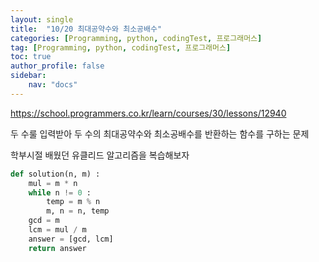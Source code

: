 ```yaml
---
layout: single
title:  "10/20 최대공약수와 최소공배수"
categories: [Programming, python, codingTest, 프로그래머스]
tag: [Programming, python, codingTest, 프로그래머스]
toc: true
author_profile: false
sidebar:
    nav: "docs"
---
```


 https://school.programmers.co.kr/learn/courses/30/lessons/12940

두 수룰 입력받아 두 수의 최대공약수와 최소공배수를 반환하는 함수를 구하는 문제

학부시절 배웠던 유클리드 알고리즘을 복습해보자

```python
def solution(n, m) :
    mul = m * n
    while n != 0 :
        temp = m % n
        m, n = n, temp
    gcd = m
    lcm = mul / m
    answer = [gcd, lcm]
    return answer
```


